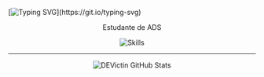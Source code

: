 [![Typing SVG](https://readme-typing-svg.demolab.com?font=Fira+Code&weight=500&pause=1000&color=FFFFFF&center=true&multiline=true&width=435&height=30&lines=Olá!+eu+sou+o+Victor!)](https://git.io/typing-svg)


<p align="center">Estudante de ADS
<p align="center">
  <img src="https://skillicons.dev/icons?i=react,java,py,mysql,cs" alt="Skills" />
</p>

---

<p align="center">
  <img src="https://github-readme-stats.vercel.app/api?username=DEVictin&show_icons=true&hide_border=true&theme=graywhite" alt="DEVictin GitHub Stats" />
</p>
